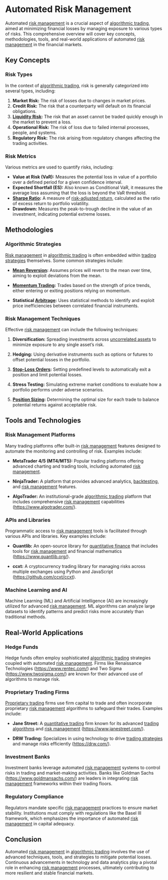 # Automated Risk Management

Automated [risk management](../r/risk_management.md) is a crucial aspect of [algorithmic trading](../a/algorithmic_trading.md), aimed at minimizing financial losses by managing exposure to various types of risks. This comprehensive overview will cover key concepts, methodologies, tools, and real-world applications of automated [risk management](../r/risk_management.md) in the financial markets.

## Key Concepts

### Risk Types
In the context of [algorithmic trading](../a/algorithmic_trading.md), risk is generally categorized into several types, including:

1. **Market Risk:** The risk of losses due to changes in market prices.
2. **Credit Risk:** The risk that a counterparty will default on its financial obligations.
3. **[Liquidity Risk](../l/liquidity_risk.md):** The risk that an asset cannot be traded quickly enough in the market to prevent a loss.
4. **Operational Risk:** The risk of loss due to failed internal processes, people, and systems.
5. **Regulatory Risk:** The risk arising from regulatory changes affecting the trading activities.

### Risk Metrics
Various metrics are used to quantify risks, including:

- **Value at Risk (VaR):** Measures the potential loss in value of a portfolio over a defined period for a given confidence interval.
- **Expected Shortfall (ES):** Also known as Conditional VaR, it measures the average loss assuming that the loss is beyond the VaR threshold.
- **[Sharpe Ratio](../s/sharpe_ratio.md):** A measure of [risk-adjusted return](../r/risk-adjusted_return.md), calculated as the ratio of excess return to portfolio volatility.
- **Drawdown:** Measures the peak-to-trough decline in the value of an investment, indicating potential extreme losses.

## Methodologies

### Algorithmic Strategies
[Risk management](../r/risk_management.md) in [algorithmic trading](../a/algorithmic_trading.md) is often embedded within [trading strategies](../t/trading_strategies.md) themselves. Some common strategies include:

- **[Mean Reversion](../m/mean_reversion.md):** Assumes prices will revert to the mean over time, aiming to exploit deviations from the mean.

- **[Momentum Trading](../m/momentum_trading.md):** Trades based on the strength of price trends, either entering or exiting positions relying on momentum.

- **Statistical [Arbitrage](../a/arbitrage.md):** Uses statistical methods to identify and exploit price inefficiencies between correlated financial instruments.

### Risk Management Techniques
Effective [risk management](../r/risk_management.md) can include the following techniques:

1. **Diversification:** Spreading investments across [uncorrelated assets](../u/uncorrelated_assets.md) to minimize exposure to any single asset’s risk.

2. **Hedging:** Using derivative instruments such as options or futures to offset potential losses in the portfolio.

3. **[Stop-Loss Orders](../s/stop-loss_orders.md):** Setting predefined levels to automatically exit a position and limit potential losses.

4. **Stress Testing:** Simulating extreme market conditions to evaluate how a portfolio performs under adverse scenarios.

5. **[Position Sizing](../p/position_sizing.md):** Determining the optimal size for each trade to balance potential returns against acceptable risk.

## Tools and Technologies

### Risk Management Platforms
Many trading platforms offer built-in [risk management](../r/risk_management.md) features designed to automate the monitoring and controlling of risk. Examples include:

- **MetaTrader 4/5 (MT4/MT5):** Popular trading platforms offering advanced charting and trading tools, including automated [risk management](../r/risk_management.md).

- **NinjaTrader:** A platform that provides advanced analytics, [backtesting](../b/backtesting.md), and [risk management](../r/risk_management.md) features.

- **AlgoTrader:** An institutional-grade [algorithmic trading](../a/algorithmic_trading.md) platform that includes comprehensive [risk management](../r/risk_management.md) capabilities (https://www.algotrader.com/).

### APIs and Libraries
Programmatic access to [risk management](../r/risk_management.md) tools is facilitated through various APIs and libraries. Key examples include:

- **Quantlib:** An open-source library for [quantitative finance](../q/quantitative_finance.md) that includes tools for [risk management](../r/risk_management.md) and financial mathematics (https://www.quantlib.org/).

- **ccxt:** A cryptocurrency trading library for managing risks across multiple exchanges using Python and JavaScript (https://github.com/ccxt/ccxt).

### Machine Learning and AI
Machine Learning (ML) and Artificial Intelligence (AI) are increasingly utilized for advanced [risk management](../r/risk_management.md). ML algorithms can analyze large datasets to identify patterns and predict risks more accurately than traditional methods.

## Real-World Applications

### Hedge Funds
Hedge funds often employ sophisticated [algorithmic trading](../a/algorithmic_trading.md) strategies coupled with automated [risk management](../r/risk_management.md). Firms like Renaissance Technologies (https://www.rentec.com/) and Two Sigma (https://www.twosigma.com/) are known for their advanced use of algorithms to manage risk.

### Proprietary Trading Firms
[Proprietary trading](../p/proprietary_trading.md) firms use firm capital to trade and often incorporate proprietary [risk management](../r/risk_management.md) algorithms to safeguard their trades. Examples include:

- **Jane Street:** A [quantitative trading](../q/quantitative_trading.md) firm known for its advanced [trading algorithms](../t/trading_algorithms.md) and [risk management](../r/risk_management.md) (https://www.janestreet.com/).

- **DRW Trading:** Specializes in using technology to drive [trading strategies](../t/trading_strategies.md) and manage risks efficiently (https://drw.com/).

### Investment Banks
Investment banks leverage automated [risk management](../r/risk_management.md) systems to control risks in trading and market-making activities. Banks like Goldman Sachs (https://www.goldmansachs.com/) are leaders in integrating [risk management](../r/risk_management.md) frameworks within their trading floors.

### Regulatory Compliance
Regulators mandate specific [risk management](../r/risk_management.md) practices to ensure market stability. Institutions must comply with regulations like the Basel III framework, which emphasizes the importance of automated [risk management](../r/risk_management.md) in capital adequacy.

## Conclusion

Automated [risk management](../r/risk_management.md) in [algorithmic trading](../a/algorithmic_trading.md) involves the use of advanced techniques, tools, and strategies to mitigate potential losses. Continuous advancements in technology and data analytics play a pivotal role in enhancing [risk management](../r/risk_management.md) processes, ultimately contributing to more resilient and stable financial markets.